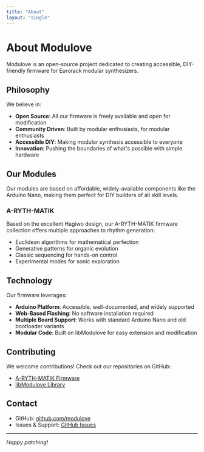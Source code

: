 ```yaml
---
title: "About"
layout: "single"
---
```


# About Modulove

Modulove is an open-source project dedicated to creating accessible, DIY-friendly firmware for Eurorack modular synthesizers.

## Philosophy

We believe in:

- **Open Source**: All our firmware is freely available and open for modification
- **Community Driven**: Built by modular enthusiasts, for modular enthusiasts
- **Accessible DIY**: Making modular synthesis accessible to everyone
- **Innovation**: Pushing the boundaries of what's possible with simple hardware

## Our Modules

Our modules are based on affordable, widely-available components like the Arduino Nano, making them perfect for DIY builders of all skill levels.

### A-RYTH-MATIK

Based on the excellent Hagiwo design, our A-RYTH-MATIK firmware collection offers multiple approaches to rhythm generation:

- Euclidean algorithms for mathematical perfection
- Generative patterns for organic evolution
- Classic sequencing for hands-on control
- Experimental modes for sonic exploration

## Technology

Our firmware leverages:

- **Arduino Platform**: Accessible, well-documented, and widely supported
- **Web-Based Flashing**: No software installation required
- **Multiple Board Support**: Works with standard Arduino Nano and old bootloader variants
- **Modular Code**: Built on libModulove for easy extension and modification

## Contributing

We welcome contributions! Check out our repositories on GitHub:

- [A-RYTH-MATIK Firmware](https://github.com/modulove/A-RYTH-MATIK)
- [libModulove Library](https://github.com/modulove/libModulove)

## Contact

- GitHub: [github.com/modulove](https://github.com/modulove)
- Issues & Support: [GitHub Issues](https://github.com/modulove/A-RYTH-MATIK/issues)

---

*Happy patching!*
